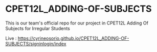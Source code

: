 # CPET12L_ADDING-OF-SUBJECTS
This is our team's official repo for our project in CPET12L
Adding Of Subjects for Irregular Students


Live : https://cyrineosorio.github.io/CPET12L_ADDING-OF-SUBJECTS/signinlogin/index
